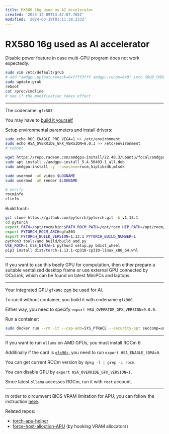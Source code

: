 ```yaml
---
title: RX580 16g used as AI accelerator
created: '2023-12-09T13:47:07.765Z'
modified: '2024-03-19T01:11:38.233Z'
---
```


# RX580 16g used as AI accelerator

Disable power feature in case multi-GPU program does not work expectedly.

```bash
sudo vim /etc/default/grub
# add "amdgpu.ppfeaturemask=0xffff3fff amdgpu.runpm=0x0" into GRUB_CMDLINE_LINUX_DEFAULT
sudo update-grub
reboot
cat /proc/cmdline
# see if the modification takes effect
```

---

The codename: `gfx803`

You may have to [build it yourself](https://github.com/tsl0922/pytorch-gfx803)

Setup environmental parameters and install drivers:

```bash
sudo echo ROC_ENABLE_PRE_VEGA=1 >> /etc/environment
sudo echo HSA_OVERRIDE_GFX_VERSION=8.0.3 >> /etc/environment
# reboot

wget https://repo.radeon.com/amdgpu-install/22.40.3/ubuntu/focal/amdgpu-install_5.4.50403-1_all.deb
sudo apt install ./amdgpu-install_5.4.50403-1_all.deb
sudo amdgpu-install -y --usecase=rocm,hiplibsdk,mlsdk

sudo usermod -aG video $LOGNAME
sudo usermod -aG render $LOGNAME

# verify
rocminfo
clinfo
```

Build torch:

```bash
git clone https://github.com/pytorch/pytorch.git -b v1.13.1
cd pytorch
export PATH=/opt/rocm/bin:$PATH ROCM_PATH=/opt/rocm HIP_PATH=/opt/rocm/hip
export PYTORCH_ROCM_ARCH=gfx803
export PYTORCH_BUILD_VERSION=1.13.1 PYTORCH_BUILD_NUMBER=1
python3 tools/amd_build/build_amd.py
USE_ROCM=1 USE_NINJA=1 python3 setup.py bdist_wheel
pip3 install dist/torch-1.13.1-cp310-cp310-linux_x86_64.whl
```

---

If you want to use this beefy GPU for computation, then either prepare a suitable ventalized desktop frame or use external GPU connected by OCuLink, which can be found on latest MiniPCs and laptops.

---

Your integrated GPU `gfx90c` [can](https://github.com/ROCm/ROCm/issues/1743) be used for AI.

To run it without container, you build it with codename `gfx900`.

Either way, you need to specify `export HSA_OVERRIDE_GFX_VERSION=9.0.0`.

Run a container:

```bash
sudo docker run --rm -it --cap-add=SYS_PTRACE --security-opt seccomp=unconfined --device=/dev/kfd --device=/dev/dri --group-add video --ipc=host --shm-size 8G rocm/pytorch:latest
```

---
If you want to run `ollama` on AMD GPUs, you must install ROCm 6.

Additinally if the card is [`gfx90c`](https://github.com/ROCm/ROCm/issues/2774), you need to run `export HSA_ENABLE_SDMA=0`.

You can get current ROCm version by `dpkg -l | grep -i rocm`.

You can disable GPU by `export HSA_OVERRIDE_GFX_VERSION=1`.

Since latest `ollama` accesses ROCm, run it with `root` account.

---

In order to circumvent BIOS VRAM limitation for APU, you can follow the instruction [here](https://typeof.pw/archives/pytorch-on-apu-vram).

Related repos:

- [torch-apu-helper](https://github.com/pomoke/torch-apu-helper)
- [force-host-alloction-APU](https://github.com/segurac/force-host-alloction-APU) (by hooking VRAM allocators)

